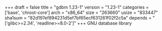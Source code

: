 +++
draft = false
title = "gdbm 1.23-1"
version = "1.23-1"
categories = ['base', 'chroot-core']
arch = "x86_64"
size = "263660"
usize = "833447"
sha1sum = "82d197ef894231d5ef7bf65ecf631261f02f2c5a"
depends = "['glibc>=2.34', 'readline>=8.0-2']"
+++
GNU database library